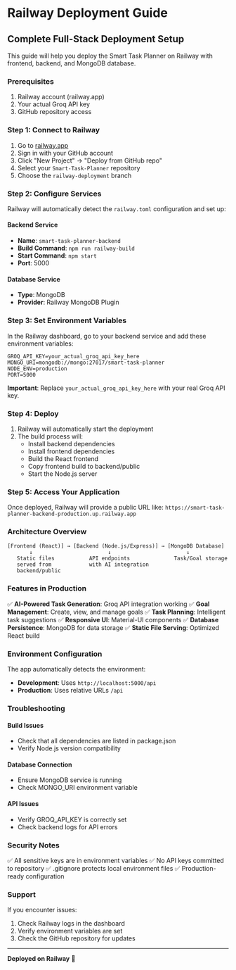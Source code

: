 # Railway Deployment Guide

## Complete Full-Stack Deployment Setup

This guide will help you deploy the Smart Task Planner on Railway with frontend, backend, and MongoDB database.

### Prerequisites
1. Railway account (railway.app)
2. Your actual Groq API key
3. GitHub repository access

### Step 1: Connect to Railway

1. Go to [railway.app](https://railway.app)
2. Sign in with your GitHub account
3. Click "New Project" → "Deploy from GitHub repo"
4. Select your `Smart-Task-Planner` repository
5. Choose the `railway-deployment` branch

### Step 2: Configure Services

Railway will automatically detect the `railway.toml` configuration and set up:

#### Backend Service
- **Name**: `smart-task-planner-backend`
- **Build Command**: `npm run railway-build`
- **Start Command**: `npm start`
- **Port**: 5000

#### Database Service
- **Type**: MongoDB
- **Provider**: Railway MongoDB Plugin

### Step 3: Set Environment Variables

In the Railway dashboard, go to your backend service and add these environment variables:

```
GROQ_API_KEY=your_actual_groq_api_key_here
MONGO_URI=mongodb://mongo:27017/smart-task-planner
NODE_ENV=production
PORT=5000
```

**Important**: Replace `your_actual_groq_api_key_here` with your real Groq API key.

### Step 4: Deploy

1. Railway will automatically start the deployment
2. The build process will:
   - Install backend dependencies
   - Install frontend dependencies
   - Build the React frontend
   - Copy frontend build to backend/public
   - Start the Node.js server

### Step 5: Access Your Application

Once deployed, Railway will provide a public URL like:
`https://smart-task-planner-backend-production.up.railway.app`

### Architecture Overview

```
[Frontend (React)] → [Backend (Node.js/Express)] → [MongoDB Database]
       ↓                        ↓                        ↓
   Static files           API endpoints              Task/Goal storage
   served from            with AI integration        
   backend/public         
```

### Features in Production

✅ **AI-Powered Task Generation**: Groq API integration working
✅ **Goal Management**: Create, view, and manage goals
✅ **Task Planning**: Intelligent task suggestions
✅ **Responsive UI**: Material-UI components
✅ **Database Persistence**: MongoDB for data storage
✅ **Static File Serving**: Optimized React build

### Environment Configuration

The app automatically detects the environment:
- **Development**: Uses `http://localhost:5000/api`
- **Production**: Uses relative URLs `/api`

### Troubleshooting

#### Build Issues
- Check that all dependencies are listed in package.json
- Verify Node.js version compatibility

#### Database Connection
- Ensure MongoDB service is running
- Check MONGO_URI environment variable

#### API Issues
- Verify GROQ_API_KEY is correctly set
- Check backend logs for API errors

### Security Notes

✅ All sensitive keys are in environment variables
✅ No API keys committed to repository
✅ .gitignore protects local environment files
✅ Production-ready configuration

### Support

If you encounter issues:
1. Check Railway logs in the dashboard
2. Verify environment variables are set
3. Check the GitHub repository for updates

---

**Deployed on Railway** 🚂